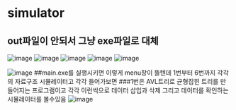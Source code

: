 # simulator
## out파일이 안되서 그냥 exe파일로 대체

![image](https://user-images.githubusercontent.com/97961558/155993337-ceab21ba-21a5-4da9-979d-ba8a52472617.png)
![image](https://user-images.githubusercontent.com/97961558/155993437-f6d8b92e-67d1-44a5-957c-355365c5534c.png)
![image](https://user-images.githubusercontent.com/97961558/155993484-d1538119-ec11-4f42-8e6f-8fd4e66196a1.png)
![image](https://user-images.githubusercontent.com/97961558/155993535-69ec5a19-4b20-486d-ac18-b0c3da3adc7a.png)
![image](https://user-images.githubusercontent.com/97961558/155993575-a5379aef-2a15-4cea-bc7d-6de132676ae1.png)


![image](https://user-images.githubusercontent.com/97961558/156003871-3bf5a985-175c-4b50-a628-fa9be133dc47.png)
##main.exe를 실행시키면 이렇게 menu창이 뜰텐데 1번부터 6번까지 각각의 자료구조 시뮬레이터고 각각 들어가보면
###1번은 AVL트리로 균형잡힌 트리를 만들어지는 프로그램이고 각각 이런씩으로 데이터 삽입과 삭제 그리고 데이터를 확인하는 시뮬레이터를 볼수있음
![image](https://user-images.githubusercontent.com/97961558/156004420-40daecea-1c21-49e0-b989-f748ee188c9a.png)
